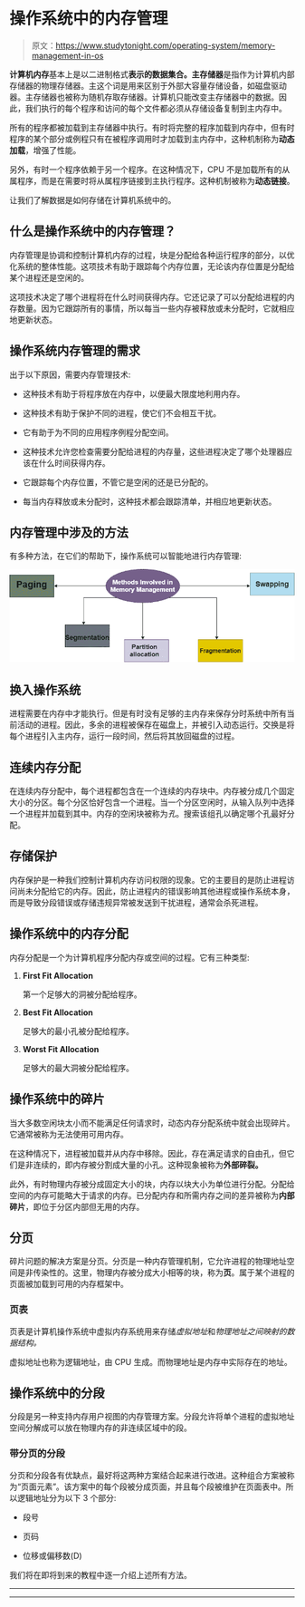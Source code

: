# 操作系统中的内存管理

> 原文：<https://www.studytonight.com/operating-system/memory-management-in-os>

**计算机内存**基本上是以二进制格式**表示的数据集合。主存储器**是指作为计算机内部存储器的物理存储器。主这个词是用来区别于外部大容量存储设备，如磁盘驱动器。主存储器也被称为随机存取存储器。计算机只能改变主存储器中的数据。因此，我们执行的每个程序和访问的每个文件都必须从存储设备复制到主内存中。

所有的程序都被加载到主存储器中执行。有时将完整的程序加载到内存中，但有时程序的某个部分或例程只有在被程序调用时才加载到主内存中，这种机制称为**动态加载**，增强了性能。

另外，有时一个程序依赖于另一个程序。在这种情况下，CPU 不是加载所有的从属程序，而是在需要时将从属程序链接到主执行程序。这种机制被称为**动态链接**。

让我们了解数据是如何存储在计算机系统中的。

## 什么是操作系统中的内存管理？

内存管理是协调和控制计算机内存的过程，块是分配给各种运行程序的部分，以优化系统的整体性能。这项技术有助于跟踪每个内存位置，无论该内存位置是分配给某个进程还是空闲的。

这项技术决定了哪个进程将在什么时间获得内存。它还记录了可以分配给进程的内存数量。因为它跟踪所有的事情，所以每当一些内存被释放或未分配时，它就相应地更新状态。

## 操作系统内存管理的需求

出于以下原因，需要内存管理技术:

*   这种技术有助于将程序放在内存中，以便最大限度地利用内存。

*   这种技术有助于保护不同的进程，使它们不会相互干扰。

*   它有助于为不同的应用程序例程分配空间。

*   这种技术允许您检查需要分配给进程的内存量，这些进程决定了哪个处理器应该在什么时间获得内存。

*   它跟踪每个内存位置，不管它是空闲的还是已分配的。

*   每当内存释放或未分配时，这种技术都会跟踪清单，并相应地更新状态。

## 内存管理中涉及的方法

有多种方法，在它们的帮助下，操作系统可以智能地进行内存管理:

![](img/0d0a2430667f1f53ed688ec0955385ab.png)

## 换入操作系统

进程需要在内存中才能执行。但是有时没有足够的主内存来保存分时系统中所有当前活动的进程。因此，多余的进程被保存在磁盘上，并被引入动态运行。交换是将每个进程引入主内存，运行一段时间，然后将其放回磁盘的过程。

## 连续内存分配

在连续内存分配中，每个进程都包含在一个连续的内存块中。内存被分成几个固定大小的分区。每个分区恰好包含一个进程。当一个分区空闲时，从输入队列中选择一个进程并加载到其中。内存的空闲块被称为*孔*。搜索该组孔以确定哪个孔最好分配。

## 存储保护

内存保护是一种我们控制计算机内存访问权限的现象。它的主要目的是防止进程访问尚未分配给它的内存。因此，防止进程内的错误影响其他进程或操作系统本身，而是导致分段错误或存储违规异常被发送到干扰进程，通常会杀死进程。

## 操作系统中的内存分配

内存分配是一个为计算机程序分配内存或空间的过程。它有三种类型:

1.  **First Fit Allocation**

    第一个足够大的洞被分配给程序。

2.  **Best Fit Allocation**

    足够大的最小孔被分配给程序。

3.  **Worst Fit Allocation**

    足够大的最大洞被分配给程序。

## 操作系统中的碎片

当大多数空闲块太小而不能满足任何请求时，动态内存分配系统中就会出现碎片。它通常被称为无法使用可用内存。

在这种情况下，进程被加载并从内存中移除。因此，存在满足请求的自由孔，但它们是非连续的，即内存被分割成大量的小孔。这种现象被称为**外部碎裂。**

此外，有时物理内存被分成固定大小的块，内存以块大小为单位进行分配。分配给空间的内存可能略大于请求的内存。已分配内存和所需内存之间的差异被称为**内部碎片**，即位于分区内部但无用的内存。

## 分页

碎片问题的解决方案是分页。分页是一种内存管理机制，它允许进程的物理地址空间是非传染性的。这里，物理内存被分成大小相等的块，称为**页**。属于某个进程的页面被加载到可用的内存框架中。

### 页表

页表是计算机操作系统中虚拟内存系统用来存储*虚拟地址*和*物理地址之间映射的数据结构。*

虚拟地址也称为逻辑地址，由 CPU 生成。而物理地址是内存中实际存在的地址。

## 操作系统中的分段

分段是另一种支持内存用户视图的内存管理方案。分段允许将单个进程的虚拟地址空间分解成可以放在物理内存的非连续区域中的段。

### 带分页的分段

分页和分段各有优缺点，最好将这两种方案结合起来进行改进。这种组合方案被称为“页面元素”。该方案中的每个段被分成页面，并且每个段被维护在页面表中。所以逻辑地址分为以下 3 个部分:

*   段号

*   页码

*   位移或偏移数(D)

我们将在即将到来的教程中逐一介绍上述所有方法。



* * *

* * *